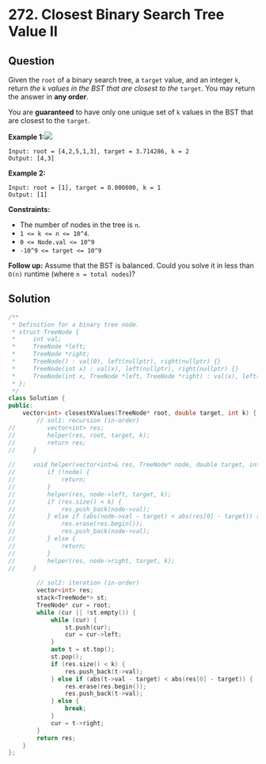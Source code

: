 # 272. Closest Binary Search Tree Value II

## Question

Given the `root` of a binary search tree, a `target` value, and an integer `k`, return _the_ `k` _values in the BST that are closest to the_ `target`. You may return the answer in **any order**.

You are **guaranteed** to have only one unique set of `k` values in the BST that are closest to the `target`.

**Example 1:**![](https://assets.leetcode.com/uploads/2021/03/12/closest1-1-tree.jpg)

```text
Input: root = [4,2,5,1,3], target = 3.714286, k = 2
Output: [4,3]
```

**Example 2:**

```text
Input: root = [1], target = 0.000000, k = 1
Output: [1]
```

**Constraints:**

* The number of nodes in the tree is `n`.
* `1 <= k <= n <= 10^4`.
* `0 <= Node.val <= 10^9`
* `-10^9 <= target <= 10^9`

**Follow up:** Assume that the BST is balanced. Could you solve it in less than `O(n)` runtime \(where `n = total nodes`\)?

## Solution

```cpp
/**
 * Definition for a binary tree node.
 * struct TreeNode {
 *     int val;
 *     TreeNode *left;
 *     TreeNode *right;
 *     TreeNode() : val(0), left(nullptr), right(nullptr) {}
 *     TreeNode(int x) : val(x), left(nullptr), right(nullptr) {}
 *     TreeNode(int x, TreeNode *left, TreeNode *right) : val(x), left(left), right(right) {}
 * };
 */
class Solution {
public:
    vector<int> closestKValues(TreeNode* root, double target, int k) {
        // sol1: recursion (in-order)
//         vector<int> res;
//         helper(res, root, target, k);
//         return res;
//     }
    
//     void helper(vector<int>& res, TreeNode* node, double target, int k) {
//         if (!node) {
//             return;
//         }
//         helper(res, node->left, target, k);
//         if (res.size() < k) {
//             res.push_back(node->val);
//         } else if (abs(node->val - target) < abs(res[0] - target)) {
//             res.erase(res.begin());
//             res.push_back(node->val);
//         } else {
//             return;
//         }
//         helper(res, node->right, target, k);
//     }
        
        // sol2: iteration (in-order)
        vector<int> res;
        stack<TreeNode*> st;
        TreeNode* cur = root;
        while (cur || !st.empty()) {
            while (cur) {
                st.push(cur);
                cur = cur->left;
            }
            auto t = st.top();
            st.pop();
            if (res.size() < k) {
                res.push_back(t->val);
            } else if (abs(t->val - target) < abs(res[0] - target)) {
                res.erase(res.begin());
                res.push_back(t->val);
            } else {
                break;
            }
            cur = t->right;
        }
        return res;
    }
};
```

